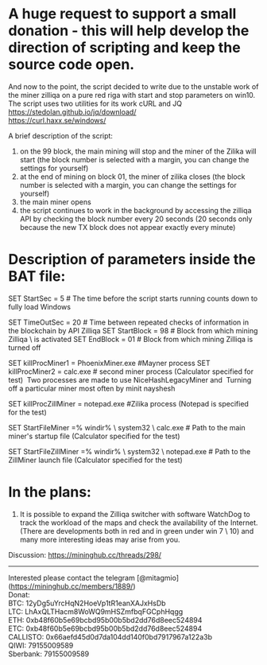 # A huge request to support a small donation - this will help develop the direction of scripting and keep the source code open.

And now to the point, the script decided to write due to the unstable work of the miner zilliqa on a pure red riga with start and stop parameters on win10. \
The script uses two utilities for its work cURL and JQ \
<https://stedolan.github.io/jq/download/> \
<https://curl.haxx.se/windows/>

A brief description of the script:
1) on the 99 block, the main mining will stop and the miner of the Zilika will start (the block number is selected with a margin, you can change the settings for yourself) 
2) at the end of mining on block 01, the miner of zilika closes (the block number is selected with a margin, you can change the settings for yourself) 
3) the main miner opens
4) the script continues to work in the background by accessing the zilliqa API by checking the block number every 20 seconds (20 seconds only because the new TX block does not appear exactly every minute)

# Description of parameters inside the BAT file:
SET StartSec = 5 # The time before the script starts running counts down to fully load Windows

SET TimeOutSec = 20 # Time between repeated checks of information in the blockchain by API Zilliqa
SET StartBlock = 98 # Block from which mining Zilliqa \ is activated
SET EndBlock = 01 # Block from which mining Zilliqa is turned off

SET killProcMiner1 = PhoenixMiner.exe #Mayner process 
SET killProcMiner2 = calc.exe # second miner process (Calculator specified for test) 
 Two processes are made to use NiceHashLegaсyMiner and 
 Turning off a particular miner most often by minit nayshesh

SET killProcZillMiner = notepad.exe #Zilika process (Notepad is specified for the test)

SET StartFileMiner =% windir% \ system32 \ calc.exe # Path to the main miner's startup file (Calculator specified for the test)

SET StartFileZillMiner =% windir% \ system32 \ notepad.exe # Path to the ZillMiner launch file (Calculator specified for the test)

# In the plans:
1) It is possible to expand the Zilliqa switcher with software WatchDog to track the workload of the maps and check the availability of the Internet. 
(There are developments both in red and in green under win 7 \ 10) 
and many more interesting ideas may arise from you.

Discussion: <https://mininghub.cc/threads/298/>

-------------------------------------------------- ------------ 
Interested please contact the telegram [@mitagmio] (https://mininghub.cc/members/1889/)\
Donat:\
BTC: 12yDg5uYrcHqN2HoeVp1tR1eanXAJxHsDb\
LTC: LhAxQLTHacm8WoWQ9mHSZmfbqFGCphHqgg\
ETH: 0xb48f60b5e69bcbd95b00b5bd2dd76d8eec524894\
ETC: 0xb48f60b5e69bcbd95b00b5bd2dd76d8eec524894\
CALLISTO: 0x66aefd45d0d7da104dd140f0bd7917967a122a3b
\
QIWI: 79155009589\
Sberbank: 79155009589
